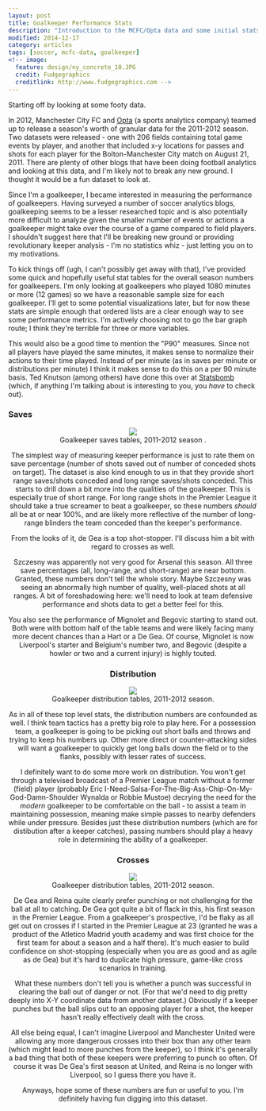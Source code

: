 ```yaml
---
layout: post
title: Goalkeeper Performance Stats
description: "Introduction to the MCFC/Opta data and some initial stats for keepers."
modified: 2014-12-17
category: articles
tags: [soccer, mcfc-data, goalkeeper]
<!-- image:
  feature: design/ny_concrete_10.JPG
  credit: Fudgegraphics
  creditlink: http://www.fudgegraphics.com -->
--- 
```


Starting off by looking at some footy data.

In 2012, Manchester City FC and <a href="http://www.optasports.com" title="Opta">Opta</a> (a sports analytics company) teamed up to release a season's worth of granular data for the 2011-2012 season. Two datasets were released - one with 206 fields containing total game events by player, and another that included x-y locations for passes and shots for each player for the Bolton-Manchester City match on August 21, 2011. There are plenty of other blogs that have been doing football analytics and looking at this data, and I'm likely not to break any new ground. I thought it would be a fun dataset to look at.

Since I'm a goalkeeper, I became interested in measuring the performance of goalkeepers. Having surveyed a number of soccer analytics blogs, goalkeeping seems to be a lesser researched topic and is also potentially more difficult to analyze given the smaller number of events or actions a goalkeeper might take over the course of a game compared to field players. I shouldn't suggest here that I'll be breaking new ground or providing revolutionary keeper analysis - I'm no statistics whiz - just letting you on to my motivations.

To kick things off (ugh, I can't possibly get away with that), I've provided some quick and hopefully useful stat tables for the overall season numbers for goalkeepers. I'm only looking at goalkeepers who played 1080 minutes or more (12 games) so we have a reasonable sample size for each goalkeeper. I'll get to some potential visualizations later, but for now these stats are simple enough that ordered lists are a clear enough way to see some performance metrics. I'm actively choosing not to go the bar graph route; I think they're terrible for three or more variables.

This would also be a good time to mention the "P90" measures. Since not all players have played the same minutes, it makes sense to normalize their actions to their time played.  Instead of per minute (as in saves per minute or distributions per minute) I think it makes sense to do this on a per 90 minute basis.  Ted Knutson (among others) have done this over at <a href='http://www.statsbomb.com' title='Statsbomb'>Statsbomb</a> (which, if anything I'm talking about is interesting to you, you *have* to check out).

### Saves

<center>
<figure>
  <a href="{{ site.url }}/images/2014-03/Saves_Table.png"><img src="{{ site.url }}/images/2014-03/Saves_Table.png"></a>
  <figcaption>Goalkeeper saves tables, 2011-2012 season .</figcaption>
</figure>
<center>

The simplest way of measuring keeper performance is just to rate them on save percentage (number of shots saved out of number of conceded shots on target). The dataset is also kind enough to us in that they provide short range saves/shots conceded and long range saves/shots conceded. This starts to drill down a bit more into the qualities of the goalkeeper. This is especially true of short range.  For long range shots in the Premier League it should take a true screamer to beat a goalkeeper, so these numbers *should* all be at or near 100%, and are likely more reflective of the number of long-range blinders the team conceded than the keeper's performance.

From the looks of it, de Gea is a top shot-stopper. I'll discuss him a bit with regard to crosses as well.

Szczesny was apparently not very good for Arsenal this season. All three save percentages (all, long-range, and short-range) are near bottom. Granted, these numbers don't tell the whole story. Maybe Szczesny was seeing an abnormally high number of quality, well-placed shots at all ranges. A bit of foreshadowing here: we'll need to look at team defensive performance and shots data to get a better feel for this.

You also see the performance of Mignolet and Begovic starting to stand out. Both were with bottom half of the table teams and were likely facing many more decent chances than a Hart or a De Gea. Of course, Mignolet is now Liverpool's starter and Belgium's number two, and Begovic (despite a howler or two and a current injury) is highly touted.

### Distribution

<center>
<figure>
  <a href="{{ site.url }}/images/2014-03/Dist_Table.png"><img src="{{ site.url }}/images/2014-03/Dist_Table.png"></a>
  <figcaption>Goalkeeper distribution tables, 2011-2012 season.</figcaption>
</figure>
</center>

As in all of these top level stats, the distribution numbers are confounded as well. I think team tactics has a pretty big role to play here. For a possession team, a goalkeeper is going to be picking out short balls and throws and trying to keep his numbers up. Other more direct or counter-attacking sides will want a goalkeeper to quickly get long balls down the field or to the flanks, possibly with lesser rates of success.

I definitely want to do some more work on distribution. You won't get through a televised broadcast of a Premier League match without a former (field) player (probably Eric I-Need-Salsa-For-The-Big-Ass-Chip-On-My-God-Damn-Shoulder Wynalda or Robbie Mustoe) decrying the need for the *modern* goalkeeper to be comfortable on the ball - to assist a team in maintaining possession, meaning make simple passes to nearby defenders while under pressure. Besides just these distribution numbers (which are for distibution after a keeper catches), passing numbers should play a heavy role in determining the ability of a goalkeeper.


### Crosses

<center>
<figure>
  <a href="{{ site.url }}/images/2014-03/Cross_Table.png"><img src="{{ site.url }}/images/2014-03/Cross_Table.png"></a>
  <figcaption>Goalkeeper distribution tables, 2011-2012 season.</figcaption>
</figure>
</center>

De Gea and Reina quite clearly prefer punching or not challenging for the ball at all to catching. De Gea got quite a bit of flack in this, his first season in the Premier League. From a goalkeeper's prospective, I'd be flaky as all get out on crosses if I started in the Premier League at 23 (granted he was a product of the Atletico Madrid youth academy and was first choice for the first team for about a season and a half there). It's much easier to build confidence on shot-stopping (especially when you are as good and as agile as de Gea) but it's hard to duplicate high pressure, game-like cross scenarios in training.

What these numbers don't tell you is whether a punch was successful in clearing the ball out of danger or not. (For that we'd need to dig pretty deeply into X-Y coordinate data from another dataset.) Obviously if a keeper punches but the ball slips out to an opposing player for a shot, the keeper hasn't really effectively dealt with the cross.

All else being equal, I can't imagine Liverpool and Manchester United were allowing any more dangerous crosses into their box than any other team (which might lead to more punches from the keeper), so I think it's generally a bad thing that both of these keepers were preferring to punch so often. Of course it was De Gea's first season at United, and Reina is no longer with Liverpool, so I guess there you have it.

Anyways, hope some of these numbers are fun or useful to you. I'm definitely having fun digging into this dataset. 





